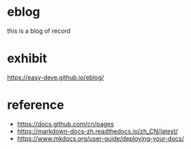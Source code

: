 # eblog
this is a blog of record

# exhibit
https://easy-deve.github.io/eblog/

# reference
- https://docs.github.com/cn/pages
- https://markdown-docs-zh.readthedocs.io/zh_CN/latest/
- https://www.mkdocs.org/user-guide/deploying-your-docs/
